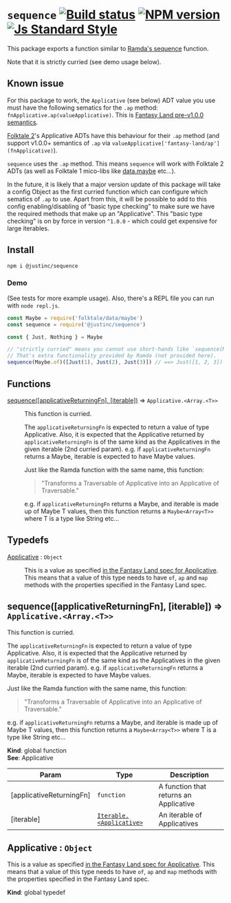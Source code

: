 # `sequence` [![Build status][travis-image]][travis-url] [![NPM version][version-image]][version-url] [![Js Standard Style][standard-image]][standard-url]

This package exports a function similar to [Ramda's sequence](http://ramdajs.com/docs/#sequence) function.

Note that it is strictly curried (see demo usage below).

## Known issue

For this package to work, the `Applicative` (see below) ADT value you use must have the following sematics for the `.ap` method: `fnApplicative.ap(valueApplicative)`. This is [Fantasy Land pre-v1.0.0 semantics](https://github.com/fantasyland/fantasy-land/releases/tag/v1.0.0).

[Folktale 2](https://github.com/origamitower/folktale)'s Applicative ADTs have this behaviour for their `.ap` method (and support v1.0.0+ semantics of `.ap` via `valueApplicative['fantasy-land/ap'](fnApplicative)`).

`sequence` uses the `.ap` method. This means `sequence` will work with Folktale 2 ADTs (as well as Folktale 1 mico-libs like [data.maybe](https://github.com/folktale/data.maybe) etc…).

In the future, it is likely that a major version update of this package will take a config Object as the first curried function which can configure which sematics of `.ap` to use. Apart from this, it will be possible to add to this config enabling/disabling of "basic type checking" to make sure we have the required methods that make up an "Applicative". This "basic type checking" is on by force in version `^1.0.0` - which could get expensive for large iterables.

## Install

`npm i @justinc/sequence`

### Demo

(See tests for more example usage). Also, there's a REPL file you can run with `node repl.js`.

```js
const Maybe = require('folktale/data/maybe')
const sequence = require('@justinc/sequence')

const { Just, Nothing } = Maybe

// "strictly curried" means you cannot use short-hands like `sequence(Maybe.of, [Just(1), Just(2), Just(3)])`.
// That's extra functionality provided by Ramda (not provided here).
sequence(Maybe.of)([Just(1), Just(2), Just(3)]) // ==> Just([1, 2, 3])
```

## Functions

<dl>
<dt><a href="#sequence">sequence([applicativeReturningFn], [iterable])</a> ⇒ <code>Applicative.&lt;Array.&lt;T&gt;&gt;</code></dt>
<dd><p>This function is curried.</p>
<p>The <code>applicativeReturningFn</code> is expected to return a value of type Applicative.
Also, it is expected that the Applicative returned by <code>applicativeReturningFn</code>
is of the same kind as the Applicatives in the given iterable (2nd curried param).
e.g. if <code>applicativeReturningFn</code> returns a Maybe, iterable is expected to have Maybe
values.</p>
<p>Just like the Ramda function with the same name, this function:</p>
<blockquote>
<p>&quot;Transforms a Traversable of Applicative into an Applicative of Traversable.&quot;</p>
</blockquote>
<p>e.g. if <code>applicativeReturningFn</code> returns a Maybe, and iterable is made up of Maybe
T values, then this function returns a <code>Maybe&lt;Array&lt;T&gt;&gt;</code> where T is a type like String etc…</p>
</dd>
</dl>

## Typedefs

<dl>
<dt><a href="#Applicative">Applicative</a> : <code>Object</code></dt>
<dd><p>This is a value as specified <a href="https://github.com/fantasyland/fantasy-land#applicative">in the Fantasy Land spec for Applicative</a>.
This means that a value of this type needs to have <code>of</code>, <code>ap</code> and <code>map</code> methods with the properties specified in the
Fantasy Land spec.</p>
</dd>
</dl>

<a name="sequence"></a>

## sequence([applicativeReturningFn], [iterable]) ⇒ <code>Applicative.&lt;Array.&lt;T&gt;&gt;</code>
This function is curried.

The `applicativeReturningFn` is expected to return a value of type Applicative.
Also, it is expected that the Applicative returned by `applicativeReturningFn`
is of the same kind as the Applicatives in the given iterable (2nd curried param).
e.g. if `applicativeReturningFn` returns a Maybe, iterable is expected to have Maybe
values.

Just like the Ramda function with the same name, this function:
> "Transforms a Traversable of Applicative into an Applicative of Traversable."

e.g. if `applicativeReturningFn` returns a Maybe, and iterable is made up of Maybe
T values, then this function returns a `Maybe<Array<T>>` where T is a type like String etc…

**Kind**: global function  
**See**: Applicative  

| Param | Type | Description |
| --- | --- | --- |
| [applicativeReturningFn] | <code>function</code> | A function that returns an Applicative |
| [iterable] | <code>[Iterable.&lt;Applicative&gt;](#Applicative)</code> | An iterable of Applicatives |

<a name="Applicative"></a>

## Applicative : <code>Object</code>
This is a value as specified [in the Fantasy Land spec for Applicative](https://github.com/fantasyland/fantasy-land#applicative).
This means that a value of this type needs to have `of`, `ap` and `map` methods with the properties specified in the
Fantasy Land spec.

**Kind**: global typedef  

[travis-image]: https://img.shields.io/travis/justin-calleja/sequence.svg?style=flat-square
[travis-url]: https://travis-ci.org/justin-calleja/sequence

[version-image]: https://img.shields.io/npm/v/@justinc/sequence.svg?style=flat-square
[version-url]: https://npmjs.org/package/@justinc/sequence

[standard-image]: https://img.shields.io/badge/code-standard-yellow.svg?style=flat-square
[standard-url]: https://github.com/feross/standard
